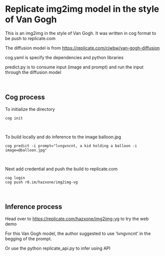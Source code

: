 # Replicate img2img model in the style of Van Gogh

This is an img2img in the style of Van Gogh.
It was written in cog format to be push to replicate.com

The diffusion model is from https://replicate.com/cjwbw/van-gogh-diffusion

cog.yaml is specify the dependencies and python libraries

predict.py is to consume input (image and prompt) and run the input through the diffusion model

&nbsp;

## Cog process

To initialize the directory
```
cog init
```
&nbsp;

To build locally and do inference to the image balloon.jpg
```
cog predict -i prompt="lvngvncnt, a kid holding a balloon -i image=@balloon.jpg"
```
&nbsp;

Next add credential and push the build to replicate.com
```
cog login
cog push r8.im/hazxone/img2img-vg
```


&nbsp;

## Inference process

Head over to https://replicate.com/hazxone/img2img-vg to try the web demo

For this Van Gogh model, the author suggested to use 'lvngvncnt' in the begging of the prompt.

Or use the python replicate_api.py to infer using API
